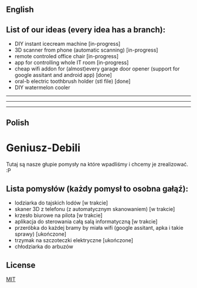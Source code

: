 

English
-------

## List of our ideas (every idea has a branch):

* DIY instant icecream machine  [in-progress]   
* 3D scanner from phone (automatic scanning)  [in-progress]  
* remote controled office chair  [in-progress]    
* app for controlling whole IT room  [in-progress]   
* cheap wifi addon for (almost)every garage door opener (support for google assitant and android app)  [done]  
* oral-b electric toothbrush holder (stl file)  [done]  
* DIY watermelon cooler

-----------------------------------------------------------------------------------------------------------------------------  


----------


----------


Polish
------

# Geniusz-Debili
Tutaj są nasze głupie pomysły na które wpadliśmy i chcemy je zrealizować.
:P


## Lista pomysłów (każdy pomysł to osobna gałąź):  
 * lodziarka do tajskich lodów  [w trakcie]  
 * skaner 3D z telefonu (z automatycznym skanowaniem)  [w trakcie]  
 * krzesło biurowe na pilota  [w trakcie]  
 * aplikacja do sterowania całą salą informatyczną  [w trakcie]  
 * przeróbka do każdej bramy by miała wifi (google assitant, apka i takie sprawy)  [ukończone]  
 * trzymak na szczoteczki elektryczne  [ukończone]  
 * chłodziarka do arbuzów  

## License
[MIT](https://choosealicense.com/licenses/mit/)
